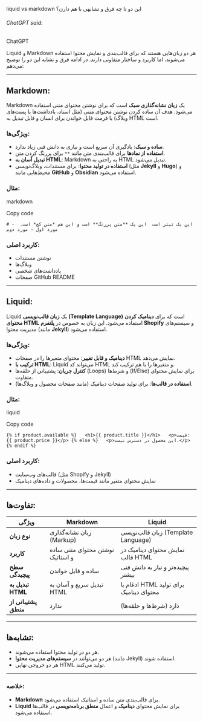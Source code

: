 
liquid vs markdown این دو تا چه فرق و تشابهی با هم دارن؟

###### ChatGPT said:

ChatGPT

Liquid و Markdown هر دو زبان‌هایی هستند که برای قالب‌بندی و نمایش محتوا استفاده می‌شوند، اما کاربرد و ساختار متفاوتی دارند. در ادامه فرق و تشابه این دو را توضیح می‌دهم:

---

## **Markdown**:

Markdown یک **زبان نشانه‌گذاری سبک** است که برای نوشتن محتوای متنی استفاده می‌شود. هدف آن ساده کردن نوشتن محتوای متنی (مثل اسناد، یادداشت‌ها یا پست‌های وبلاگ) با فرمت قابل خواندن برای انسان و قابل تبدیل به HTML است.

### **ویژگی‌ها**:

- **ساده و سبک**: یادگیری آن سریع است و نیازی به دانش فنی زیاد ندارد.
- **استفاده از نمادها** برای قالب‌بندی متن مانند `**` برای پررنگ کردن متن.
- **تبدیل آسان به HTML**: Markdown به راحتی به HTML تبدیل می‌شود.
- **استفاده در تولید محتوا**: برای مستندات، وبلاگ‌نویسی (مثل **Jekyll** و **Hugo**) و محیط‌هایی مانند **GitHub** و **Obsidian** استفاده می‌شود.

### **مثال**:

markdown

Copy code

`# این یک تیتر است  این یک **متن پررنگ** است و این هم *متن کج* است.  - مورد اول - مورد دوم`

### **کاربرد اصلی**:

- نوشتن مستندات
- وبلاگ‌ها
- یادداشت‌های شخصی
- صفحات GitHub README

---

## **Liquid**:

Liquid یک **زبان قالب‌نویسی (Template Language)** است که برای **دینامیک کردن محتوای HTML** استفاده می‌شود. این زبان به خصوص در **پلتفرم Shopify** و سیستم‌های مدیریت محتوا (مانند **Jekyll**) استفاده می‌شود.

### **ویژگی‌ها**:

- **دینامیک و قابل تغییر**: محتوای متغیرها را در صفحات HTML نمایش می‌دهد.
- **ترکیب با HTML**: Liquid می‌تواند کد HTML و متغیرها را با هم ترکیب کند.
- **کنترل جریان**: پشتیبانی از حلقه‌ها (Loops) و شرط‌ها (If/Else) برای نمایش محتوای متفاوت.
- **استفاده در قالب‌ها**: برای تولید صفحات دینامیک (مانند صفحات محصول و وبلاگ‌ها).

### **مثال**:

liquid

Copy code

`{% if product.available %}   <h1>{{ product.title }}</h1>   <p>قیمت: {{ product.price }}</p> {% else %}   <p>این محصول در دسترس نیست.</p> {% endif %}`

### **کاربرد اصلی**:

- قالب‌های وب‌سایت (مثل Shopify و Jekyll)
- نمایش محتوای متغیر مانند قیمت‌ها، محصولات و داده‌های دینامیک

---

## **تفاوت‌ها**:

|**ویژگی**|**Markdown**|**Liquid**|
|---|---|---|
|**نوع زبان**|زبان نشانه‌گذاری (Markup)|زبان قالب‌نویسی (Template Language)|
|**کاربرد**|نوشتن محتوای متنی ساده و استاتیک|نمایش محتوای دینامیک در قالب HTML|
|**سطح پیچیدگی**|ساده و قابل خواندن|پیچیده‌تر و نیاز به دانش فنی بیشتر|
|**تبدیل به HTML**|تبدیل سریع و آسان به HTML|ادغام با HTML برای تولید محتوای دینامیک|
|**پشتیبانی از منطق**|ندارد|دارد (شرط‌ها و حلقه‌ها)|

---

## **تشابه‌ها**:

- هر دو در تولید محتوا استفاده می‌شوند.
- هر دو می‌توانند در **سیستم‌های مدیریت محتوا** (مانند Jekyll) استفاده شوند.
- هر دو خروجی نهایی HTML تولید می‌کنند.

---

### **خلاصه**:

- **Markdown** برای قالب‌بندی متن ساده و استاتیک استفاده می‌شود.
- **Liquid** برای نمایش محتوای **دینامیک** و اعمال **منطق برنامه‌نویسی** در قالب‌ها استفاده می‌شود.